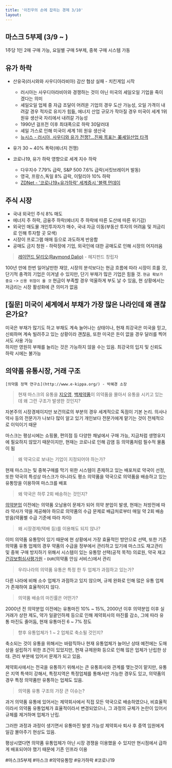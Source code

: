 ```yaml
---
title: '이진우의 손에 잡히는 경제 3/10'
layout: 
---
```


## 마스크 5부제 (3/9 ~ )

1주당 1인 2매 구매 가능, 요일별 구매 5부제, 중복 구매 시스템 가동

## 유가 하락

* 산유국(러시와와 사우디아라비아) 감산 협상 실패 - 치킨게임 시작  
  - 러시아는 사우디아라비아와 경쟁하는 것이 아닌 미국의 셰일오일 기업을 죽이겠다는 의미  
  - 셰일오일 업체 중 자급 조달이 어려운 기업의 경우 도산 가능성, 오일 가격이 내려갈 경우 적자로 유지가 힘듦, 에너지 산업 규모가 작아질 경우 미국이 세계 1위 원유 생산국 자리에서 내려갈 가능성
  - 1990년 걸프전 이후 최대폭으로 하락 30달러대
  - 셰일 가스로 인해 미국이 세계 1위 원유 생산국
  - [뉴시스 - 러시아, 사우디와 유가 전쟁?…진짜 목표는 美셰일산업 타격](http://www.newsis.com/view/?id=NISX20200310_0000949836&cID=10101&pID=10100)

* 유가 30 ~ 40% 폭락(에너지 전쟁)
* 코로나19, 유가 하락 영향으로 세계 지수 하락
  - 다우지수 7.79% 급락, S&P 500 7.6% 급락(서킷브레이커 발동)
  - 영국, 프랑스,독일 8% 급락, 이탈리아 10% 하락
  - [ZDNet - '코로나19+유가하락' 세계증시 '블랙 먼데이](http://www.zdnet.co.kr/view/?no=20200309225224)


## 주식 시장

* 국내 외국인 주식 8% 매도
* 에너지 주 하락, 금융주 하락(에너지 주 하락에 따른 도산에 따른 위기감)
* 외국인 매도물 개인투자자가 매수, 국내 자금 이동(부동산 투자의 어려움 및 저금리로 인해 투자할 곳 모색)
* 시장이 프로그램 매매 등으로 과도하게 반응함
* 공매도 금지 청원 - 하락장에 기업, 외국인에 대한 공매도로 인해 시장의 어지러움

> [레이먼드 달리오(Raymond Dalio)](https://namu.wiki/w/%EB%A0%88%EC%9D%B4%20%EB%8B%AC%EB%A6%AC%EC%98%A4) - 헤지펀드 창립자
 
100년 만에 한번 일어날만한 재앙, 시장의 분석보다는 현금 흐름에 따라 시장이 흐를 것, 
단기적 충격의 기업은 이겨낼 수 있지만, 단기 부채가 많은 기업은 힘들 것.
`현금 확보가 중요` -> `신용 위험이 올 것`
현금이 부족할 경우 억울하게 부도 날 수 있음, 현 상황에서는 저금리는 시장 활성화에 큰 의미가 없음


## [질문] 미국이 세계에서 부채가 가장 많은 나라인데 왜 괜찮은가요?

미국은 부채가 많기도 하고 부채도 계속 늘어나는 상태이나, 현재 최강국은 미국을 믿고, 신뢰하며 계속 빌려주고 있는 상황이라 괜찮음, 또한 미국은 돈이 없을 경우 달러를 찍어서도 사용 가능  
하지만 영원히 부채를 늘리는 것은 가능하지 않을 수는 있음. 최강국의 입지 및 신뢰도 하락 시에는 불가능

## 의약품 유통시장, 거래 구조

`[의약품 정책 연구소](http://www.e-kippa.org/) - 박혜경 소장`

> 현재 마스크의 유통을 [지오영](http://www.geo-young.co.kr/), [백제약품](http://www.baekje.net/)이 의약품을 몰아서 유통을 시키고 있는데 왜 그런 구조가 발생한 것인지?

자본주의 시장경제이지만 보건의료의 부분의 경우 세계적으로 독점이 기본 논리.
의사나 약사 등의 전문가가 나보다 많이 알고 있기 개인보다 전문가에게 맡기는 것이 전체적으로 이익이기 때문

마스크는 평상시에는 쇼핑몰, 편의점 등 다양한 채널에서 구매 가능, 지금처럼 생명유지에 필요하지 않았기 때문이지만, 현재는 코로나로 인해 감염 등 의약품처럼 필수적 물품이 됨

> 왜 약국으로 보내는 기업이 지정되어야 하는가? 

현재 마스크는 및 중복구매를 막기 위한 시스템이 존재하고 있는 배포처로 약국이 선정, 또한 약국의 특성상 마스크가 아니라도 평소 의약품을 약국으로 의약품을 배송하고 있는 유통망을 이용하여 마스크를 배포

> 왜 약국은 하루 2회 배송하는 것인지?
> 
[의약분업](https://namu.wiki/w/%EC%9D%98%EC%95%BD%20%EB%B6%84%EC%97%85) 이전에는 의약품 오남용이 문제가 되어 의약 분업이 발생, 현재는 처방전에 따라 약사가 약을 제공해야 하므로 의약품의 수급 문제로 배급처로부터 매일 약 2회 배송 받음(약품별 수급 기준에 따라 차이)

> 왜 시장경제(택배 등)를 이용해도 되지 않나?

이미 의약품 유통망이 있기 때문에 현 상황에서 가장 효율적인 방안으로 선택,
또한 기존 의약품 유통 업체의 경우 약품의 수급을 정부에서 관리하고 있기에 마스크도 재고관리 및 중복 구매 방지하기 위해서 시스템이 있는 유통망 선택(공적 목적)
의료원, 약국 재고 [건강보험심사평가원](http://www.hira.or.kr/) - `DUR`(의약품 안심 서비스)에서 관리

> 우리나라의 의약품 유통은 특정 한 두 업체가 과점하고 있는가?

다른 나라에 비해 소수 업체가 과점하고 있지 않으며, 규제 완화로 인해 많은 유통 업체가 존재하여 효율적이지 않다. 

> 의약품 배송의 마진률은 어떤가?

2000년 전 의약분업 이전에는 유통마진 10% ~ 15%, 
2000년 이후 의약분업 이후 실거래가 상한 제도, 약가 일괄인하제 등으로 인해 제약회사의 마진률 감소, 그에 따라 유통 마진도 줄어둠, 현재 유통마진 6 ~ 7% 정도

> 향후 유통업체가 1 ~ 2 업체로 축소될 것인지?

축소되는 것이 유통을 위해서는 바람직하나 현재 유통업체가 늘어난 상태
예전에는 도매상을 설립하기 위한 조건이 있었지만, 현재 규제완화 등으로 인해 
많은 업체가 난립한 상태. 관리 부분에 있어서 문제가 되고 있음. 

제약회사에서는 전국을 유통하기 위해서는 큰 유통회사와 관계를 맺는것이 맡지만, 
유통은 지역 특색이 강해서, 특정지역은 특정업체를 통해서만 가능한 경우도 있고, 
의약품의 경우 특정 의약품만 유통하는 업체도 있음.

> 의약품 유통 구조의 가장 큰 이슈는?

과거 의약품 유통에 있어서는 제약회사에서 직접 모든 약국으로 배송하였으나,
비효율적이라서 의약품 유통업체가 효율적이라서 변경되었으나, 
그 과정의 규체가 논란이 있어서 규체를 제거하며 업체가 난립.

그러한 과정과 과정이 생기면서 유통마진 발생 가능성
제약회사 퇴사 후 중역 임원에게 일감 몰아주기 현상도 있음.

평상시였다면 의약품 유통업체가 아닌 시장 경쟁을 이용했을 수 있지만 현시점에서 급하게 배포되어야 했기 때문에 기존 인프라 이용

#마스크5부제 #마스크 #의약유통망 #유가하락 #코로나19